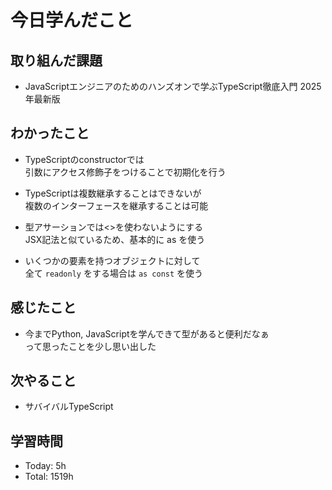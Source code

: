 # 今日学んだこと
## 取り組んだ課題
- JavaScriptエンジニアのためのハンズオンで学ぶTypeScript徹底入門 2025年最新版
## わかったこと
- TypeScriptのconstructorでは<br>引数にアクセス修飾子をつけることで初期化を行う
- TypeScriptは複数継承することはできないが<br>複数のインターフェースを継承することは可能

- 型アサーションでは<>を使わないようにする<br>JSX記法と似ているため、基本的に as を使う

- いくつかの要素を持つオブジェクトに対して<br>全て `readonly` をする場合は `as const` を使う
## 感じたこと
- 今までPython, JavaScriptを学んできて型があると便利だなぁ<br>って思ったことを少し思い出した
## 次やること
- サバイバルTypeScript
## 学習時間
- Today: 5h
- Total: 1519h